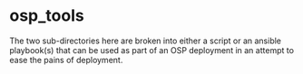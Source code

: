 # osp_tools

The two sub-directories here are broken into either a script or 
an ansible playbook(s) that can be used as part of an OSP deployment
in an attempt to ease the pains of deployment.
